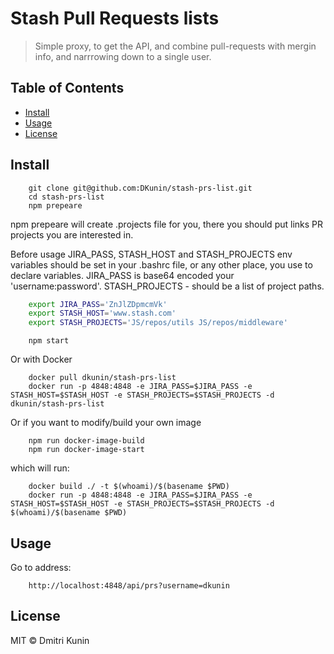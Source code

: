 # Stash Pull Requests lists

> Simple proxy, to get the API, and combine pull-requests with mergin info, and narrrowing down to a single user.

## Table of Contents

- [Install](#install)
- [Usage](#usage)
- [License](#license)

## Install

```console
    git clone git@github.com:DKunin/stash-prs-list.git
    cd stash-prs-list
    npm prepeare
```
npm prepeare will create .projects file for you, there you should put links PR projects you are interested in.

Before usage JIRA_PASS, STASH_HOST and STASH_PROJECTS env variables should be set in your .bashrc file, or any other place, you use to declare variables. JIRA_PASS is base64 encoded your 'username:password'.
STASH_PROJECTS - should be a list of project paths.

```bash
    export JIRA_PASS='ZnJlZDpmcmVk' 
    export STASH_HOST='www.stash.com'
    export STASH_PROJECTS='JS/repos/utils JS/repos/middleware'
```

```console
    npm start
```

Or with Docker

```console
    docker pull dkunin/stash-prs-list
    docker run -p 4848:4848 -e JIRA_PASS=$JIRA_PASS -e STASH_HOST=$STASH_HOST -e STASH_PROJECTS=$STASH_PROJECTS -d dkunin/stash-prs-list
```

Or if you want to modify/build your own image

```console
    npm run docker-image-build 
    npm run docker-image-start
```
which will run:
```console
    docker build ./ -t $(whoami)/$(basename $PWD)
    docker run -p 4848:4848 -e JIRA_PASS=$JIRA_PASS -e STASH_HOST=$STASH_HOST -e STASH_PROJECTS=$STASH_PROJECTS -d $(whoami)/$(basename $PWD)
```

## Usage

Go to address:
```
    http://localhost:4848/api/prs?username=dkunin
```

## License

MIT © Dmitri Kunin
